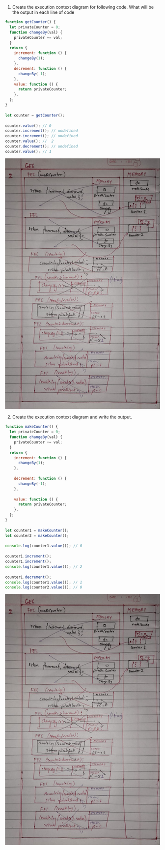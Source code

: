 1. Create the execution context diagram for following code. What will be the output in each line of code

```js
function getCounter() {
  let privateCounter = 0;
  function changeBy(val) {
    privateCounter += val;
  }
  return {
    increment: function () {
      changeBy(1);
    },
    decrement: function () {
      changeBy(-1);
    },
    value: function () {
      return privateCounter;
    },
  };
}

let counter = getCounter();

counter.value(); // 0  
counter.increment(); // undefined
counter.increment(); // undefined
counter.value(); //  2
counter.decrement(); // undefined
counter.value(); // 1
```

![](./img/image2.jpeg)

2. Create the execution context diagram and write the output.

```js
function makeCounter() {
  let privateCounter = 0;
  function changeBy(val) {
    privateCounter += val;
  }
  return {
    increment: function () {
      changeBy(1);
    },

    decrement: function () {
      changeBy(-1);
    },

    value: function () {
      return privateCounter;
    },
  };
}

let counter1 = makeCounter();
let counter2 = makeCounter();

console.log(counter1.value()); // 0
 
counter1.increment();
counter1.increment();
console.log(counter1.value()); // 2 

counter1.decrement();
console.log(counter1.value()); // 1
console.log(counter2.value()); // 0
```

![](./img/image2.jpeg)
